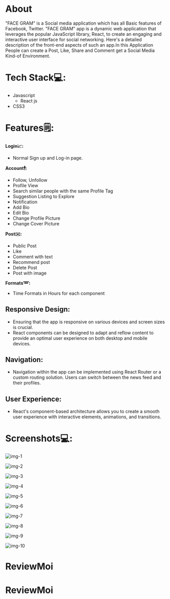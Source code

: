 # About

 "FACE GRAM" is a Social media application which has all Basic features of Facebook, Twitter. "FACE GRAM" app is a dynamic web application that leverages the popular JavaScript library, React, to create an engaging and interactive user interface for social networking. Here's a detailed description of the front-end aspects of such an app.In this Application People can create a Post, Like, Share and Comment get a Social Media Kind-of Environment.

# Tech Stack💻:

* Javascript
     - React js
* CSS3
  
# Features🗒:

**Login📈:**

* Normal Sign up and Log-in page.
  
**Account🕴:**

* Follow, Unfollow
* Profile View
* Search similar people with the same Profile Tag
* Suggestion Listing to Explore
* Notification
* Add Bio
* Edit Bio
* Change Profile Picture
* Change Cover Picture
  
**Post✉️:**

* Public Post
* Like
* Comment with text
* Recommend post
* Delete Post
* Post with image
  
**Formats➿:**

* Time Formats in Hours for each component

## Responsive Design:

* Ensuring that the app is responsive on various devices and screen sizes is crucial.
* React components can be designed to adapt and reflow content to provide an optimal user experience on both desktop and mobile devices.

## Navigation:

* Navigation within the app can be implemented using React Router or a custom routing solution. Users can switch between the news feed and their profiles.

## User Experience:

* React's component-based architecture allows you to create a smooth user experience with interactive elements, animations, and transitions.

# Screenshots💻:

![img-1](https://github.com/iamvijay98/Social-Media-App-Frontend/assets/133564952/234d9200-7734-4278-a09d-93e3e090887e)

![img-2](https://github.com/iamvijay98/Social-Media-App-Frontend/assets/133564952/8156393f-2bc3-43b2-9c03-4318427f84d6)

![img-3](https://github.com/iamvijay98/Social-Media-App-Frontend/assets/133564952/20f294d7-ebed-41dc-a6d2-d4f5aab8f7ff)

![img-4](https://github.com/iamvijay98/Social-Media-App-Frontend/assets/133564952/d149ad69-7597-4bce-ba0c-72891ebf9de3)

![img-5](https://github.com/iamvijay98/Social-Media-App-Frontend/assets/133564952/ca06d7d4-18a3-4746-913d-005a9a29a487)

![img-6](https://github.com/iamvijay98/Social-Media-App-Frontend/assets/133564952/dcd2040e-52f2-4d2a-80da-01a4f3cdb0f7)

![img-7](https://github.com/iamvijay98/Social-Media-App-Frontend/assets/133564952/ef4a131a-566c-4b78-8fab-e2cdce7b2dc6)

![img-8](https://github.com/iamvijay98/Social-Media-App-Frontend/assets/133564952/4c73cc53-15c9-433b-be9b-939354915d24)

![img-9](https://github.com/iamvijay98/Social-Media-App-Frontend/assets/133564952/aff1c2b7-29bf-4d87-86e9-1887c59d8f4a)

![img-10](https://github.com/iamvijay98/Social-Media-App-Frontend/assets/133564952/349dc3ca-f6e6-4c2d-9599-cb932e4ecb9e)













# ReviewMoi
# ReviewMoi
